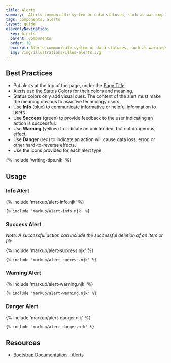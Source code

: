 ```yaml
---
title: Alerts
summary:  Alerts communicate system or data statuses, such as warnings, to users.
tags: components, alerts
layout: guide
eleventyNavigation:
  key: Alerts
  parent: Components
  order: 10
  excerpt: Alerts communicate system or data statuses, such as warnings, to users.
  img: /img/illustrations/illus-alerts.svg
---
```


## Best Practices

- Put alerts at the top of the page, under the [Page Title](/components/page-title/).
- Alerts use the [Status Colors](/foundation/status-colors/) for their colors and meaning.
- Status colors only add visual cues. The content of the alert must make the meaning obvious to assistive technology users.
- Use **Info** (blue) to communicate informative or helpful information to users.
- Use **Success** (green) to provide feedback to the user indicating an action is successful.
- Use **Warning** (yellow) to indicate an unintended, but not dangerous, effect.   
- Use **Danger** (red) to indicate an action will cause data loss, error, or other hard-to-reverse effects.
- Use the icons provided for each alert type.

{% include 'writing-tips.njk' %}


## Usage

### Info Alert

{% include 'markup/alert-info.njk' %}

``` html
{% include 'markup/alert-info.njk' %}
```

### Success Alert

_Note: A successful action can include the successful deletion of an item or file._

{% include 'markup/alert-success.njk' %}

``` html
{% include 'markup/alert-success.njk' %}
```

### Warning Alert

{% include 'markup/alert-warning.njk' %}

``` html
{% include 'markup/alert-warning.njk' %}
```

### Danger Alert

{% include 'markup/alert-danger.njk' %}

``` html
{% include 'markup/alert-danger.njk' %}
```

## Resources
* <a href="https://getbootstrap.com/docs/5.1/components/alerts/" target="_blank">Bootstrap Documentation - Alerts</a>

